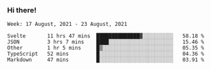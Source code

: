 ### Hi there!

<!--START_SECTION:waka-->
```text
Week: 17 August, 2021 - 23 August, 2021

Svelte       11 hrs 47 mins  ██████████████▓░░░░░░░░░░   58.18 % 
JSON         3 hrs 7 mins    ████░░░░░░░░░░░░░░░░░░░░░   15.46 % 
Other        1 hr 5 mins     █▒░░░░░░░░░░░░░░░░░░░░░░░   05.35 % 
TypeScript   52 mins         █░░░░░░░░░░░░░░░░░░░░░░░░   04.36 % 
Markdown     47 mins         █░░░░░░░░░░░░░░░░░░░░░░░░   03.91 % 
```
<!--END_SECTION:waka-->
